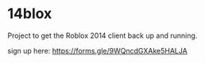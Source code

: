 # 14blox
Project to get the Roblox 2014 client back up and running.

sign up here: https://forms.gle/9WQncdGXAke5HALJA
